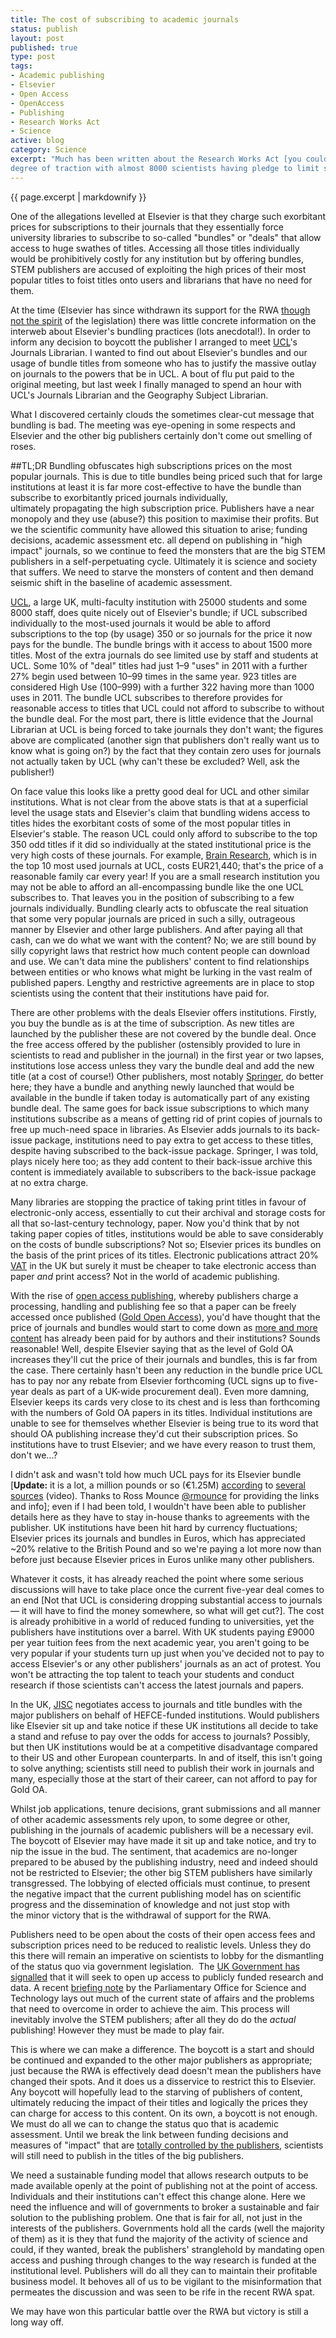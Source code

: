 ```yaml
--- 
title: The cost of subscribing to academic journals
status: publish
layout: post
published: true
type: post
tags: 
- Academic publishing
- Elsevier
- Open Access
- OpenAccess
- Publishing
- Research Works Act
- Science
active: blog
category: Science
excerpt: "Much has been written about the Research Works Act [you could do a lot worse than [read](http://svpow.com/2012/01/09/do-your-bit-to-oppose-the-evil-research-works-act/) Saurodpod Mike on the [subject](http://svpow.com/2012/01/09/do-your-bit-to-oppose-the-evil-research-works-act/)], academic publishing and the relationship between the scientists who do most of the work and the publishers who then assert somewhat draconian rights over those works. A [boycott](http://thecostofknowledge.com/ 'Boycott Elsevier Website') of the biggest publisher of them all, [Elsevier](http://www.elsevier.com 'Elsevier'), started to gain a fair
degree of traction with almost 8000 scientists having pledge to limit some or all of their interactions with Elsevier and its journals."
---
```


{{ page.excerpt | markdownify  }}

One of the allegations levelled at Elsevier is that they charge such exorbitant prices for subscriptions to their journals that they essentially force university libraries to subscribe to so-called "bundles" or "deals" that allow access to huge swathes of titles. Accessing all those titles individually would be prohibitively costly for any institution but by offering bundles, STEM publishers are accused of exploiting the high prices of their most popular titles to foist titles onto users and librarians that have no need for them.

At the time (Elsevier has since withdrawn its support for the RWA [though not the spirit](http://wp.me/p7FmM-1pd) of the legislation) there was little concrete information on the interweb about Elsevier's bundling practices (lots anecdotal!). In order to inform any decision to boycott the publisher I arranged to meet [UCL](http://ucl.ac.uk/ "University College London")'s Journals Librarian. I wanted to find out about Elsevier's bundles and our usage of bundle titles from someone who has to justify the massive outlay on journals to the powers that be in UCL. A bout of flu put paid to the original meeting, but last week I finally managed to spend an hour with UCL's Journals Librarian and the Geography Subject Librarian.

What I discovered certainly clouds the sometimes clear-cut message that bundling is bad. The meeting was eye-opening in some respects and Elsevier and the other big publishers certainly don't come out smelling of roses.

##TL;DR
Bundling obfuscates high subscriptions prices on the most popular journals. This is due to title bundles being priced such that for large institutions at least it is far more cost-effective to have the bundle than subscribe to exorbitantly priced journals individually, ultimately propagating the high subscription price.
Publishers have a near monopoly and they use (abuse?) this position to maximise their profits. But we the scientific community have allowed this situation to arise; funding decisions, academic assessment etc. all depend on publishing in "high impact" journals, so we continue to feed the monsters that are the big STEM publishers in a self-perpetuating cycle. Ultimately it is science and society that suffers. We need to starve the monsters of content and then demand seismic shift in the baseline of academic assessment.

[UCL](http://www.ucl.ac.uk "UCL Homepage"), a large UK, multi-faculty institution with 25000 students and some 8000 staff, does quite nicely out of Elsevier's bundle; if UCL subscribed individually to the most-used journals it would be able to afford subscriptions to the top (by usage) 350 or so journals for the price it now pays for the bundle. The bundle brings with it access to about 1500 more titles. Most of the extra journals do see limited use by staff and students at UCL. Some 10% of "deal" titles had just 1–9 "uses" in 2011 with a further 27% begin
used between 10–99 times in the same year. 923 titles are considered High Use (100–999) with a further 322 having more than 1000 uses in 2011. The bundle UCL subscribes to therefore provides for reasonable access to titles that UCL could not afford to subscribe to without the bundle deal. For the most part, there is little evidence that the Journal Librarian at UCL is being forced to take journals they don't want; the figures above are complicated (another sign that publishers
don't really want us to know what is going on?) by the fact that they contain zero uses for journals not actually taken by UCL (why can't these be excluded? Well, ask the publisher!)

On face value this looks like a pretty good deal for UCL and other similar institutions. What is not clear from the above stats is that at a superficial level the usage stats and Elsevier's claim that bundling widens access to titles hides the exorbitant costs of some of the most popular titles in Elsevier's stable. The reason UCL could only afford to subscribe to the top 350 odd titles if it did so individually at the stated institutional price is the very high costs of these journals. For example, [Brain Research](http://www.elsevier.com/wps/find/journaldescription.cws_home/622287/description#description "Brain Research"), which is in the top 10 most used journals at UCL, costs EUR21,440; that's the price of a reasonable family car every year! If you are a small research institution you may not be able to afford an all-encompassing bundle like the one UCL subscribes to. That leaves you in the position of subscribing to a few journals individually. Bundling clearly acts to obfuscate the real situation that some very popular journals are priced in such a silly, outrageous manner by Elsevier and other large publishers. And after paying all that cash, can we do what
we want with the content? No; we are still bound by silly copyright laws that restrict how much content people can download and use. We can't data mine the publishers' content to find relationships between entities or who knows what might be lurking in the vast realm of published papers. Lengthy and restrictive agreements are in place to stop scientists using the content that their institutions have paid for.

There are other problems with the deals Elsevier offers institutions. Firstly, you buy the bundle as is at the time of subscription. As new titles are launched by the publisher these are not covered by the bundle deal. Once the free access offered by the publisher (ostensibly provided to lure in scientists to read and publisher in the journal) in the first year or two lapses, institutions lose access unless they vary the bundle deal and add the new title (at a cost of course!) Other publishers, most notably [Springer](http://www.springer.com "Springer Science+Business Media"), do better here; they have a bundle and anything newly launched that would be available in the bundle if taken today is automatically part of any existing bundle deal. The same goes for back issue subscriptions to which many institutions subscribe as a means of getting rid of print copies of journals to free up much-need space in libraries. As Elsevier adds journals to its back-issue package, institutions need to pay extra to get access to these titles, despite having subscribed to the back-issue package. Springer, I was told, plays nicely here too; as they add content to their back-issue archive this content is immediately available to subscribers to the back-issue package at no extra charge.

Many libraries are stopping the practice of taking print titles in favour of electronic-only access, essentially to cut their archival and storage costs for all that so-last-century technology, paper. Now you'd think that by not taking paper copies of titles, institutions would be able to save considerably on the costs of bundle subscriptions? Not so; Elsevier prices its bundles on the basis of the print prices of its titles. Electronic publications attract 20% [VAT](http://en.wikipedia.org/wiki/Value-added_tax "Value-added tax") in the UK but surely it must be cheaper to take electronic access than paper *and* print access? Not in the world of academic publishing.

With the rise of [open access publishing](http://en.wikipedia.org/wiki/Open_access "Open access"), whereby publishers charge a processing, handling and publishing fee so that a paper can be freely accessed once published ([Gold Open Access](http://en.wikipedia.org/wiki/Open_access_journal "Open access journal")), you'd have thought that the price of journals and bundles would start to come down as [more and more content](http://www.plosone.org/article/info%3Adoi%2F10.1371%2Fjournal.pone.0020961) has already been paid for by authors and their institutions? Sounds reasonable! Well, despite Elsevier saying that as the level of Gold OA increases they'll cut the price of their journals and bundles, this is
far from the case. There certainly hasn't been any reduction in the bundle price UCL has to pay nor any rebate from Elsevier forthcoming (UCL signs up to five-year deals as part of a UK-wide procurement deal). Even more damning, Elsevier keeps its cards very close to its chest and is less than forthcoming with the numbers of Gold OA papers in its titles. Individual institutions are unable to see for themselves whether Elsevier is being true to its word that should OA publishing increase they'd cut their subscription prices. So institutions have to trust
Elsevier; and we have every reason to trust them, don't we...?

I didn't ask and wasn't told how much UCL pays for its Elsevier bundle [**Update:** it is a lot, a million pounds or so (€1.25M) [according](http://topsy.com/twitter.com/markgfh/status/144134092882063360) to [several](http://edchamberlain.wordpress.com/2011/12/09/a-million-squid-you-say/) [sources](http://www.youtube.com/watch?v=jTlCRw5nLe8&feature=youtu.be) (video). Thanks to Ross Mounce [@rmounce](https://twitter.com/#!/rmounce) for providing the links and info]; even if I had been told, I wouldn't have been able to publisher details  here as they have to stay in-house thanks to agreements with the publisher. UK institutions have been hit hard by currency fluctuations; Elsevier prices its journals and bundles in Euros, which has appreciated \~20% relative to the British Pound and so we're paying a lot more now than before just because Elsevier prices in Euros unlike many other publishers.

Whatever it costs, it has already reached the point where some serious discussions will have to take place once the current five-year deal comes to an end [Not that UCL is considering dropping substantial access to journals — it will have to find the money somewhere, so what will get cut?]. The cost is already prohibitive in a world of reduced funding to universities, yet the publishers have institutions over a barrel. With UK students paying £9000 per year tuition fees from the next academic year, you aren't going to be very popular if your students turn up just when you've decided not to pay to access Elsevier's or any other publishers' journals as an act of protest. You won't be attracting the top talent to teach your students and conduct research if those scientists can't access the latest journals and papers.

In the UK, [JISC](http://www.jisc.ac.uk/) negotiates access to journals and title
bundles with the major publishers on behalf of HEFCE-funded institutions. Would publishers like Elsevier sit up and take notice if these UK institutions all decide to take a stand and refuse to pay over the odds for access to journals? Possibly, but then UK institutions would be at a competitive disadvantage compared to their US and other European counterparts. In and of itself, this isn't going to solve anything; scientists still need to publish their work in journals and many, especially those at the start of their career, can not afford to pay for Gold OA.

Whilst job applications, tenure decisions, grant submissions and all manner of other academic assessments rely upon, to some degree or other, publishing in the journals of academic publishers will be a necessary evil. The boycott of Elsevier may have made it sit up and take notice, and try to nip the issue in the bud. The sentiment, that academics are no-longer prepared to be abused by the publishing industry, need and indeed should not be restricted to Elsevier; the other big STEM publishers have similarly transgressed. The lobbying of elected officials must continue, to present the negative impact that the current publishing model has on scientific progress and the dissemination of knowledge and not just stop with the minor victory that is the withdrawal of support for the RWA.

Publishers need to be open about the costs of their open access fees and subscription prices need to be reduced to realistic levels. Unless they do this there will remain an imperative on scientists to lobby for the dismantling of the status quo via government legislation.  The [UK Government has signalled](http://www.guardian.co.uk/science/2011/dec/08/publicly-funded-research-open-access) that it will seek to open up access to publicly funded research and data. A recent [briefing note](http://www.parliament.uk/briefing-papers/POST-PN-397) by the Parliamentary Office for Science and Technology lays out much of the current state of affairs and the problems that need to overcome in order to achieve the aim. This process will inevitably involve the STEM publishers; after all they do do the *actual* publishing! However they must be made to play fair.

This is where we can make a difference. The boycott is a start and should be continued and expanded to the other major publishers as appropriate; just because the RWA is effectively dead doesn't mean the publishers have changed their spots. And it does us a disservice to restrict this to Elsevier. Any boycott will hopefully lead to the starving of publishers of content, ultimately reducing the
impact of their titles and logically the prices they can charge for access to this content. On its own, a boycott is not enough. We must do all we can to change the status quo that is academic assessment. Until we break the link between funding decisions and measures of "impact" that are [totally controlled by the publishers](http://www.elsevier.com/wps/find/authored_newsitem.cws_home/companynews05_02081),
scientists will still need to publish in the titles of the big publishers.

We need a sustainable funding model that allows research outputs to be made available openly at the point of publishing not at the point of access. Individuals and their institutions can't effect this change alone. Here we need the influence and will of governments to broker a sustainable and fair solution to the publishing problem. One that is fair for all, not just in the interests of the publishers. Governments hold all the cards (well the majority of them) as it is they that fund the majority of the activity of science and could, if they wanted, break the publishers' stranglehold by mandating open access and pushing through changes to the way research is funded at the institutional level. Publishers will do all they can to maintain their profitable business model. It behoves all of us to be vigilant to the misinformation that permeates the discussion and was seen to be rife in the recent RWA spat.

We may have won this particular battle over the RWA but victory is still a long way off.
